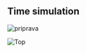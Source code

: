 ## Time simulation 
![priprava](https://user-images.githubusercontent.com/60606149/77112409-3c887280-6a29-11ea-8c3c-8d250f5b24db.jpg)

![Top](https://user-images.githubusercontent.com/60606149/77122166-369c8c80-6a3d-11ea-95ca-e4d2e0d7174c.jpeg)

